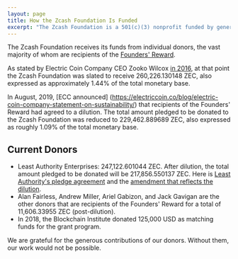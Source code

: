 ```yaml
---
layout: page
title: How the Zcash Foundation Is Funded
excerpt: "The Zcash Foundation is a 501(c)(3) nonprofit funded by generous donors."
---
```


The Zcash Foundation receives its funds from individual donors, the vast majority of whom are recipients of the [Founders' Reward](https://electriccoin.co/blog/funding/).

As stated by Electric Coin Company CEO Zooko Wilcox [in 2016](https://electriccoin.co/blog/continued-funding-and-transparency/), at that point the Zcash Foundation was slated to receive 260,226.130148 ZEC, also expressed as approximately 1.44% of the total monetary base.

In August, 2019, [ECC announced] (https://electriccoin.co/blog/electric-coin-company-statement-on-sustainability/) that recipients of the Founders' Reward had agreed to a dilution. The total amount pledged to be donated to the Zcash Foundation was reduced to 229,462.889689 ZEC, also expressed as roughly 1.09% of the total monetary base.

## Current Donors

- Least Authority Enterprises: 247,122.601044 ZEC. After dilution, the total amount pledged to be donated will be 217,856.550137 ZEC. Here is [Least Authority's pledge agreement](/about/contracts/2018_LAE_ZF_pledge.pdf) and the [amendment that reflects the dilution](/about/contracts/2019_LAE_ZF_pledge_amendment.pdf).
- Alan Fairless, Andrew Miller, Ariel Gabizon, and Jack Gavigan are the other donors that are recipients of the Founders' Reward for a total of 11,606.33955 ZEC (post-dilution).
- In 2018, the Blockchain Institute donated 125,000 USD as matching funds for the grant program.

We are grateful for the generous contributions of our donors. Without them, our work would not be possible.

